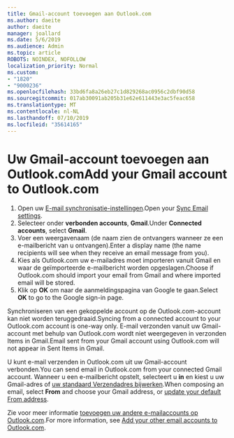 ```yaml
---
title: Gmail-account toevoegen aan Outlook.com
ms.author: daeite
author: daeite
manager: joallard
ms.date: 5/6/2019
ms.audience: Admin
ms.topic: article
ROBOTS: NOINDEX, NOFOLLOW
localization_priority: Normal
ms.custom:
- "1820"
- "9000236"
ms.openlocfilehash: 33bd6fa8a26eb27c1d829268ac0956c2dbf90d58
ms.sourcegitcommit: 017ab30091ab205b31e62e611443e3ac5feac658
ms.translationtype: MT
ms.contentlocale: nl-NL
ms.lasthandoff: 07/10/2019
ms.locfileid: "35614165"
---
```

# <a name="add-your-gmail-account-to-outlookcom"></a><span data-ttu-id="3e2a1-102">Uw Gmail-account toevoegen aan Outlook.com</span><span class="sxs-lookup"><span data-stu-id="3e2a1-102">Add your Gmail account to Outlook.com</span></span>

1. <span data-ttu-id="3e2a1-103">Open uw [E-mail synchronisatie-instellingen](https://go.microsoft.com/fwlink/?linkid=875264).</span><span class="sxs-lookup"><span data-stu-id="3e2a1-103">Open your [Sync Email settings](https://go.microsoft.com/fwlink/?linkid=875264).</span></span>
2. <span data-ttu-id="3e2a1-104">Selecteer onder **verbonden accounts**, **Gmail**.</span><span class="sxs-lookup"><span data-stu-id="3e2a1-104">Under **Connected accounts**, select **Gmail**.</span></span>
3. <span data-ttu-id="3e2a1-105">Voer een weergavenaam (de naam zien de ontvangers wanneer ze een e-mailbericht van u ontvangen).</span><span class="sxs-lookup"><span data-stu-id="3e2a1-105">Enter a display name (the name recipients will see when they receive an email message from you).</span></span>
4. <span data-ttu-id="3e2a1-106">Kies als Outlook.com uw e-mailadres moet importeren vanuit Gmail en waar de geïmporteerde e-mailbericht worden opgeslagen.</span><span class="sxs-lookup"><span data-stu-id="3e2a1-106">Choose if Outlook.com should import your email from Gmail and where imported email will be stored.</span></span>
5. <span data-ttu-id="3e2a1-107">Klik op **OK** om naar de aanmeldingspagina van Google te gaan.</span><span class="sxs-lookup"><span data-stu-id="3e2a1-107">Select **OK** to go to the Google sign-in page.</span></span>

<span data-ttu-id="3e2a1-108">Synchroniseren van een gekoppelde account op de Outlook.com-account kan niet worden teruggedraaid.</span><span class="sxs-lookup"><span data-stu-id="3e2a1-108">Syncing from a connected account to your Outlook.com account is one-way only.</span></span> <span data-ttu-id="3e2a1-109">E-mail verzonden vanuit uw Gmail-account met behulp van Outlook.com wordt niet weergegeven in verzonden Items in Gmail.</span><span class="sxs-lookup"><span data-stu-id="3e2a1-109">Email sent from your Gmail account using Outlook.com will not appear in Sent Items in Gmail.</span></span>

<span data-ttu-id="3e2a1-110">U kunt e-mail verzenden in Outlook.com uit uw Gmail-account verbonden.</span><span class="sxs-lookup"><span data-stu-id="3e2a1-110">You can send email in Outlook.com from your connected Gmail account.</span></span> <span data-ttu-id="3e2a1-111">Wanneer u een e-mailbericht opstelt, selecteert u **in** en kiest u uw Gmail-adres of [uw standaard Verzendadres bijwerken](https://go.microsoft.com/fwlink/?linkid=875264).</span><span class="sxs-lookup"><span data-stu-id="3e2a1-111">When composing an email, select **From** and choose your Gmail address, or [update your default From address](https://go.microsoft.com/fwlink/?linkid=875264).</span></span>

<span data-ttu-id="3e2a1-112">Zie voor meer informatie [toevoegen uw andere e-mailaccounts op Outlook.com](https://support.office.com/article/c5224df4-5885-4e79-91ba-523aa743f0ba?wt.mc_id=Office_Outlook_com_Alchemy).</span><span class="sxs-lookup"><span data-stu-id="3e2a1-112">For more information, see [Add your other email accounts to Outlook.com](https://support.office.com/article/c5224df4-5885-4e79-91ba-523aa743f0ba?wt.mc_id=Office_Outlook_com_Alchemy).</span></span>
